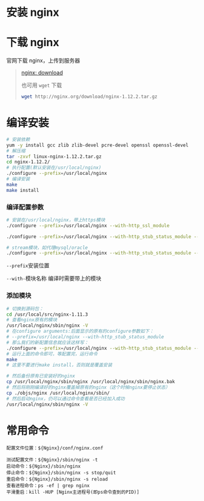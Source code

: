 # 安装 nginx



# 下载 nginx

官网下载 nginx，上传到服务器

> [nginx: download](http://nginx.org/en/download.html)
>
> 也可用 `wget` 下载
>
> ```bash
> wget http://nginx.org/download/nginx-1.12.2.tar.gz
> ```

# 编译安装

```bash
# 安装依赖
yum -y install gcc zlib zlib-devel pcre-devel openssl openssl-devel
# 解压缩
tar -zxvf linux-nginx-1.12.2.tar.gz
cd nginx-1.12.2/
# 执行配置(默认安装在/usr/local/nginx)
./configure --prefix=/usr/local/nginx
# 编译安装
make
make install
```

### 编译配置参数

```bash
# 安装在/usr/local/nginx，带上https模块
./configure --prefix=/usr/local/nginx --with-http_ssl_module

./configure --prefix=/usr/local/nginx --with-http_stub_status_module --with-http_ssl_module

# stream模块，如代理mysql/oracle
./configure --prefix=/usr/local/nginx --with-http_stub_status_module --with-http_ssl_module --with-stream
```

`--prefix`安装位置

`--with-`模块名称 编译时需要带上的模块

### 添加模块

```bash
# 切换到源码包：
cd /usr/local/src/nginx-1.11.3
# 查看nginx原有的模块
/usr/local/nginx/sbin/nginx -V
# 在configure arguments:后面显示的原有的configure参数如下：
# --prefix=/usr/local/nginx --with-http_stub_status_module
# 那么我们的新配置信息就应该这样写：
./configure --prefix=/usr/local/nginx --with-http_stub_status_module --with-http_ssl_module
# 运行上面的命令即可，等配置完，运行命令
make
# 这里不要进行make install，否则就是覆盖安装

# 然后备份原有已安装好的nginx
cp /usr/local/nginx/sbin/nginx /usr/local/nginx/sbin/nginx.bak
# 然后将刚刚编译好的nginx覆盖掉原有的nginx（这个时候nginx要停止状态）
cp ./objs/nginx /usr/local/nginx/sbin/
# 然后启动nginx，仍可以通过命令查看是否已经加入成功
/usr/local/nginx/sbin/nginx -V　
```



# 常用命令

```
配置文件位置：${Nginx}/conf/nginx.conf

测试配置文件：${Nginx}/sbin/nginx -t
启动命令：${Nginx}/sbin/nginx
停止命令：${Nginx}/sbin/nginx -s stop/quit
重启命令：${Nginx}/sbin/nginx -s reload
查看进程命令：ps -ef | grep nginx
平滑重启：kill -HUP [Nginx主进程号(即ps命令查到的PID)]
```

